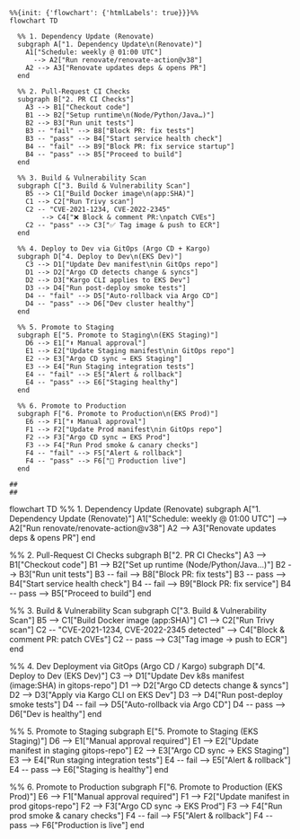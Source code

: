 
```mermaid
%%{init: {'flowchart': {'htmlLabels': true}}}%%
flowchart TD

  %% 1. Dependency Update (Renovate)
  subgraph A["1. Dependency Update\n(Renovate)"]
    A1["Schedule: weekly @ 01:00 UTC"] 
      --> A2["Run renovate/renovate-action@v38"]
    A2 --> A3["Renovate updates deps & opens PR"]
  end

  %% 2. Pull-Request CI Checks
  subgraph B["2. PR CI Checks"]
    A3 --> B1["Checkout code"]
    B1 --> B2["Setup runtime\n(Node/Python/Java…)"]
    B2 --> B3["Run unit tests"]
    B3 -- "fail" --> B8["Block PR: fix tests"]
    B3 -- "pass" --> B4["Start service health check"]
    B4 -- "fail" --> B9["Block PR: fix service startup"]
    B4 -- "pass" --> B5["Proceed to build"]
  end

  %% 3. Build & Vulnerability Scan
  subgraph C["3. Build & Vulnerability Scan"]
    B5 --> C1["Build Docker image\n(app:SHA)"]
    C1 --> C2["Run Trivy scan"]
    C2 -- "CVE-2021-1234, CVE-2022-2345" 
        --> C4["❌ Block & comment PR:\npatch CVEs"]
    C2 -- "pass" --> C3["✅ Tag image & push to ECR"]
  end

  %% 4. Deploy to Dev via GitOps (Argo CD + Kargo)
  subgraph D["4. Deploy to Dev\n(EKS Dev)"]
    C3 --> D1["Update Dev manifest\nin GitOps repo"]
    D1 --> D2["Argo CD detects change & syncs"]
    D2 --> D3["Kargo CLI applies to EKS Dev"]
    D3 --> D4["Run post-deploy smoke tests"]
    D4 -- "fail" --> D5["Auto-rollback via Argo CD"]
    D4 -- "pass" --> D6["Dev cluster healthy"]
  end

  %% 5. Promote to Staging
  subgraph E["5. Promote to Staging\n(EKS Staging)"]
    D6 --> E1["⬆️ Manual approval"]
    E1 --> E2["Update Staging manifest\nin GitOps repo"]
    E2 --> E3["Argo CD sync → EKS Staging"]
    E3 --> E4["Run Staging integration tests"]
    E4 -- "fail" --> E5["Alert & rollback"]
    E4 -- "pass" --> E6["Staging healthy"]
  end

  %% 6. Promote to Production
  subgraph F["6. Promote to Production\n(EKS Prod)"]
    E6 --> F1["⬆️ Manual approval"]
    F1 --> F2["Update Prod manifest\nin GitOps repo"]
    F2 --> F3["Argo CD sync → EKS Prod"]
    F3 --> F4["Run Prod smoke & canary checks"]
    F4 -- "fail" --> F5["Alert & rollback"]
    F4 -- "pass" --> F6["🎉 Production live"]
  end
  ```

```
##
##

```
flowchart TD
  %% 1. Dependency Update (Renovate)
  subgraph A["1. Dependency Update (Renovate)"]
    A1["Schedule: weekly @ 01:00 UTC"] --> A2["Run renovate/renovate-action@v38"]
    A2 --> A3["Renovate updates deps & opens PR"]
  end

  %% 2. Pull-Request CI Checks
  subgraph B["2. PR CI Checks"]
    A3 --> B1["Checkout code"]
    B1 --> B2["Set up runtime (Node/Python/Java…)"]
    B2 --> B3["Run unit tests"]
    B3 -- fail --> B8["Block PR: fix tests"]
    B3 -- pass --> B4["Start service health check"]
    B4 -- fail --> B9["Block PR: fix service"]
    B4 -- pass --> B5["Proceed to build"]
  end

  %% 3. Build & Vulnerability Scan
  subgraph C["3. Build & Vulnerability Scan"]
    B5 --> C1["Build Docker image (app:SHA)"]
    C1 --> C2["Run Trivy scan"]
    C2 -- "CVE-2021-1234, CVE-2022-2345 detected" --> C4["Block & comment PR: patch CVEs"]
    C2 -- pass --> C3["Tag image → push to ECR"]
  end

  %% 4. Dev Deployment via GitOps (Argo CD / Kargo)
  subgraph D["4. Deploy to Dev (EKS Dev)"]
    C3 --> D1["Update Dev k8s manifest (image:SHA) in gitops-repo"]
    D1 --> D2["Argo CD detects change & syncs"]
    D2 --> D3["Apply via Kargo CLI on EKS Dev"]
    D3 --> D4["Run post-deploy smoke tests"]
    D4 -- fail --> D5["Auto-rollback via Argo CD"]
    D4 -- pass --> D6["Dev is healthy"]
  end

  %% 5. Promote to Staging
  subgraph E["5. Promote to Staging (EKS Staging)"]
    D6 --> E1["Manual approval required"]
    E1 --> E2["Update manifest in staging gitops-repo"]
    E2 --> E3["Argo CD sync → EKS Staging"]
    E3 --> E4["Run staging integration tests"]
    E4 -- fail --> E5["Alert & rollback"]
    E4 -- pass --> E6["Staging is healthy"]
  end

  %% 6. Promote to Production
  subgraph F["6. Promote to Production (EKS Prod)"]
    E6 --> F1["Manual approval required"]
    F1 --> F2["Update manifest in prod gitops-repo"]
    F2 --> F3["Argo CD sync → EKS Prod"]
    F3 --> F4["Run prod smoke & canary checks"]
    F4 -- fail --> F5["Alert & rollback"]
    F4 -- pass --> F6["Production is live"]
  end
